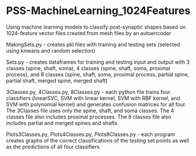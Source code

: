 # PSS-MachineLearning_1024Features
Using machine learning models to classify post-synaptic shapes based on 1024-feature vector files created from mesh files by an autoencoder

MakingSets.py - creates pkl files with training and testing sets (selected using kmeans and random selection)

Sets.py - creates dataframes for training and testing input and output with 3 classes (spine, shaft, soma), 4 classes (spine, shaft, soma, proximal process), and 8 classes (spine, shaft, soma, proximal process, partial spine, partial shaft, merged spine, merged shaft)

3Classes.py, 4Classes.py, 8Classes.py - each python file trains four classifiers (linearSVC, SVM with linear kernel, SVM with RBF kernel, and SVM with polynomial kernel) and generates confusion matrices for all four. The 3Classes file uses only the spine, shaft, and soma classes. The 4 classes file also includes proximal processes. The 8 classes file also includes partial and merged spines and shafts.

Plots3Classes.py, Plots4Classes.py, Plots8Classes.py - each program creates graphs of the correct classifications of the testing set points as well as the predictions of all four classifiers
